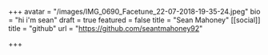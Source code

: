 +++
avatar = "/images/IMG_0690_Facetune_22-07-2018-19-35-24.jpeg"
bio = "hi i'm sean"
draft = true
featured = false
title = "Sean Mahoney"
[[social]]
title = "github"
url = "https://github.com/seantmahoney92"

+++
